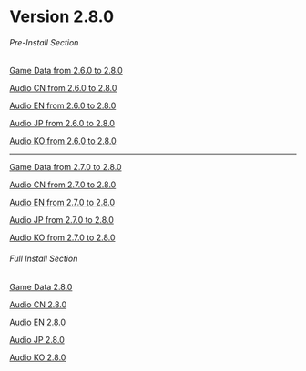 # Version 2.8.0

###### Pre-Install Section
[Game Data from 2.6.0 to 2.8.0](https://autopatchhk.yuanshen.com/client_app/update/hk4e_global/10/game_2.6.0_2.8.0_hdiff_CmcT2Qur7R3tM0hU.zip)

[Audio CN from 2.6.0 to 2.8.0](https://autopatchhk.yuanshen.com/client_app/update/hk4e_global/10/zh-cn_2.6.0_2.8.0_hdiff_s8EPzuG5wiTS4q3o.zip)

[Audio EN from 2.6.0 to 2.8.0](https://autopatchhk.yuanshen.com/client_app/update/hk4e_global/10/en-us_2.6.0_2.8.0_hdiff_PLEAWdHpRrBMkYIc.zip)

[Audio JP from 2.6.0 to 2.8.0](https://autopatchhk.yuanshen.com/client_app/update/hk4e_global/10/ja-jp_2.6.0_2.8.0_hdiff_pWurcwZs9FYNgxE8.zip)

[Audio KO from 2.6.0 to 2.8.0](https://autopatchhk.yuanshen.com/client_app/update/hk4e_global/10/ko-kr_2.6.0_2.8.0_hdiff_nYO46PmHztpgDBJZ.zip)

<hr>

[Game Data from 2.7.0 to 2.8.0](https://autopatchhk.yuanshen.com/client_app/update/hk4e_global/10/game_2.7.0_2.8.0_hdiff_JvqEs0RiP9OrAbY7.zip)

[Audio CN from 2.7.0 to 2.8.0](https://autopatchhk.yuanshen.com/client_app/update/hk4e_global/10/zh-cn_2.7.0_2.8.0_hdiff_r7VPXQ36dRabwK2s.zip)

[Audio EN from 2.7.0 to 2.8.0](https://autopatchhk.yuanshen.com/client_app/update/hk4e_global/10/en-us_2.7.0_2.8.0_hdiff_UXsOvlyKdAijwHhI.zip)

[Audio JP from 2.7.0 to 2.8.0](https://autopatchhk.yuanshen.com/client_app/update/hk4e_global/10/ja-jp_2.7.0_2.8.0_hdiff_ozU04InEe5NDf9RJ.zip)

[Audio KO from 2.7.0 to 2.8.0](https://autopatchhk.yuanshen.com/client_app/update/hk4e_global/10/ko-kr_2.7.0_2.8.0_hdiff_YB9GdcHPnj4KisZo.zip)

###### Full Install Section
[Game Data 2.8.0](https://autopatchhk.yuanshen.com/client_app/download/pc_zip/20220625012443_r2qBGYstD0u3Q9xK/GenshinImpact_2.8.0.zip)

[Audio CN 2.8.0](https://autopatchhk.yuanshen.com/client_app/download/pc_zip/20220625012443_r2qBGYstD0u3Q9xK/Audio_Chinese_2.8.0.zip)

[Audio EN 2.8.0](https://autopatchhk.yuanshen.com/client_app/download/pc_zip/20220625012443_r2qBGYstD0u3Q9xK/Audio_English(US)_2.8.0.zip)

[Audio JP 2.8.0](https://autopatchhk.yuanshen.com/client_app/download/pc_zip/20220625012443_r2qBGYstD0u3Q9xK/Audio_Japanese_2.8.0.zip)

[Audio KO 2.8.0](https://autopatchhk.yuanshen.com/client_app/download/pc_zip/20220625012443_r2qBGYstD0u3Q9xK/Audio_Korean_2.8.0.zip)
